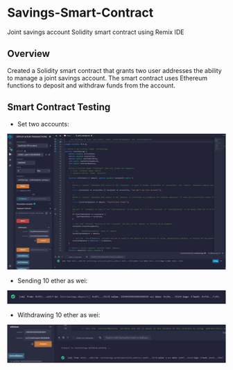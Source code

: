 # Savings-Smart-Contract
Joint savings account Solidity smart contract using Remix IDE

## Overview ##
Created a Solidity smart contract that grants two user addresses the ability to manage a joint savings account. The smart contract uses Ethereum functions to deposit and withdraw funds from the account.

## Smart Contract Testing ##
- Set two accounts:

![x](Execution_Results/set_accounts.PNG)

- Sending 10 ether as wei:

![x](Execution_Results/10_eth_deposit.PNG)

- Withdrawing 10 ether as wei:

![x](Execution_Results/10_eth_withdraw.PNG)